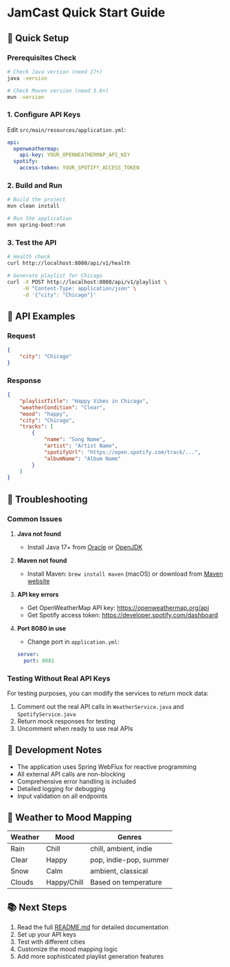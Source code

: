 # JamCast Quick Start Guide

## 🚀 Quick Setup

### Prerequisites Check
```bash
# Check Java version (need 17+)
java -version

# Check Maven version (need 3.6+)
mvn -version
```

### 1. Configure API Keys
Edit `src/main/resources/application.yml`:
```yaml
api:
  openweathermap:
    api-key: YOUR_OPENWEATHERMAP_API_KEY
  spotify:
    access-token: YOUR_SPOTIFY_ACCESS_TOKEN
```

### 2. Build and Run
```bash
# Build the project
mvn clean install

# Run the application
mvn spring-boot:run
```

### 3. Test the API
```bash
# Health check
curl http://localhost:8080/api/v1/health

# Generate playlist for Chicago
curl -X POST http://localhost:8080/api/v1/playlist \
     -H "Content-Type: application/json" \
     -d '{"city": "Chicago"}'
```

## 🎯 API Examples

### Request
```json
{
    "city": "Chicago"
}
```

### Response
```json
{
    "playlistTitle": "Happy Vibes in Chicago",
    "weatherCondition": "Clear",
    "mood": "happy",
    "city": "Chicago",
    "tracks": [
        {
            "name": "Song Name",
            "artist": "Artist Name",
            "spotifyUrl": "https://open.spotify.com/track/...",
            "albumName": "Album Name"
        }
    ]
}
```

## 🔧 Troubleshooting

### Common Issues

1. **Java not found**
   - Install Java 17+ from [Oracle](https://www.oracle.com/java/technologies/downloads/) or [OpenJDK](https://adoptium.net/)

2. **Maven not found**
   - Install Maven: `brew install maven` (macOS) or download from [Maven website](https://maven.apache.org/download.cgi)

3. **API key errors**
   - Get OpenWeatherMap API key: https://openweathermap.org/api
   - Get Spotify access token: https://developer.spotify.com/dashboard

4. **Port 8080 in use**
   - Change port in `application.yml`:
   ```yaml
   server:
     port: 8081
   ```

### Testing Without Real API Keys

For testing purposes, you can modify the services to return mock data:

1. Comment out the real API calls in `WeatherService.java` and `SpotifyService.java`
2. Return mock responses for testing
3. Uncomment when ready to use real APIs

## 📝 Development Notes

- The application uses Spring WebFlux for reactive programming
- All external API calls are non-blocking
- Comprehensive error handling is included
- Detailed logging for debugging
- Input validation on all endpoints

## 🎵 Weather to Mood Mapping

| Weather | Mood | Genres |
|---------|------|--------|
| Rain | Chill | chill, ambient, indie |
| Clear | Happy | pop, indie-pop, summer |
| Snow | Calm | ambient, classical |
| Clouds | Happy/Chill | Based on temperature |

## 📚 Next Steps

1. Read the full [README.md](README.md) for detailed documentation
2. Set up your API keys
3. Test with different cities
4. Customize the mood mapping logic
5. Add more sophisticated playlist generation features 